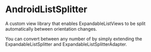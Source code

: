 AndroidListSplitter
===================

A custom view library that enables ExpandableListViews to be split automatically between orientation changes.

You can convert between any number of by simply extending the ExpandableListSplitter and ExpandableListSplitterAdapter.
